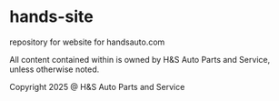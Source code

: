 # hands-site
repository for website for handsauto.com

All content contained within is owned by H&S Auto Parts and Service, unless otherwise noted.

Copyright 2025 @ H&S Auto Parts and Service
